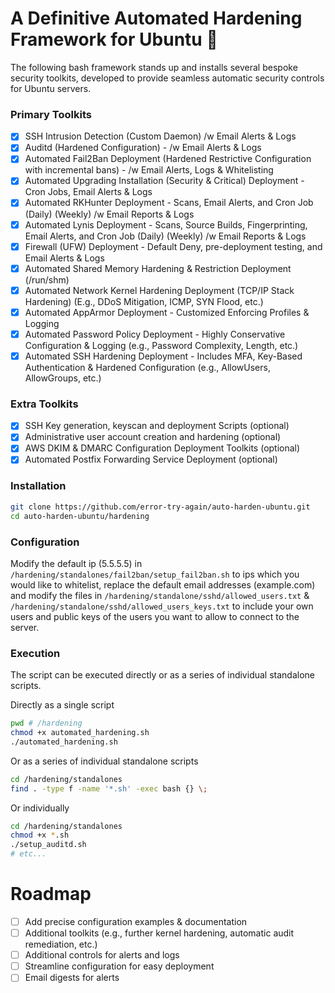 # A Definitive Automated Hardening Framework for Ubuntu 🔐

The following bash framework stands up and installs several bespoke security toolkits, developed to provide seamless automatic security controls for Ubuntu servers.

### Primary Toolkits
- [x] SSH Intrusion Detection (Custom Daemon) /w Email Alerts & Logs
- [x] Auditd (Hardened Configuration) - /w Email Alerts & Logs
- [x] Automated Fail2Ban Deployment (Hardened Restrictive Configuration with incremental bans) - /w Email Alerts, Logs & Whitelisting
- [x] Automated Upgrading Installation (Security & Critical) Deployment - Cron Jobs, Email Alerts & Logs
- [x] Automated RKHunter Deployment - Scans, Email Alerts, and Cron Job (Daily) (Weekly) /w Email Reports & Logs
- [x] Automated Lynis Deployment - Scans, Source Builds, Fingerprinting, Email Alerts, and Cron Job (Daily) (Weekly) /w Email Reports & Logs
- [x] Firewall (UFW) Deployment - Default Deny, pre-deployment testing, and Email Alerts & Logs
- [x] Automated Shared Memory Hardening & Restriction Deployment (/run/shm)
- [x] Automated Network Kernel Hardening Deployment (TCP/IP Stack Hardening) (E.g., DDoS Mitigation, ICMP, SYN Flood, etc.)
- [x] Automated AppArmor Deployment - Customized Enforcing Profiles & Logging
- [x] Automated Password Policy Deployment - Highly Conservative Configuration & Logging (e.g., Password Complexity, Length, etc.)
- [x] Automated SSH Hardening Deployment - Includes MFA, Key-Based Authentication & Hardened Configuration (e.g., AllowUsers, AllowGroups, etc.)

### Extra Toolkits
- [x] SSH Key generation, keyscan and deployment Scripts (optional)
- [x] Administrative user account creation and hardening (optional)
- [x] AWS DKIM & DMARC Configuration Deployment Toolkits (optional)
- [x] Automated Postfix Forwarding Service Deployment (optional)

### Installation

```bash
git clone https://github.com/error-try-again/auto-harden-ubuntu.git
cd auto-harden-ubuntu/hardening
```

### Configuration

Modify the default ip (5.5.5.5) in `/hardening/standalones/fail2ban/setup_fail2ban.sh` to ips which you would like to whitelist, replace the default email addresses (example.com) and modify the files in `/hardening/standalone/sshd/allowed_users.txt` & `/hardening/standalone/sshd/allowed_users_keys.txt` to include your own users and public keys of the users you want to allow to connect to the server.

### Execution

The script can be executed directly or as a series of individual standalone scripts.

Directly as a single script
```bash
pwd # /hardening
chmod +x automated_hardening.sh
./automated_hardening.sh
```

Or as a series of individual standalone scripts
```bash
cd /hardening/standalones
find . -type f -name '*.sh' -exec bash {} \;
```

Or individually
```bash
cd /hardening/standalones
chmod +x *.sh
./setup_auditd.sh
# etc...
```

# Roadmap
- [ ] Add precise configuration examples & documentation
- [ ] Additional toolkits (e.g., further kernel hardening, automatic audit remediation, etc.)
- [ ] Additional controls for alerts and logs
- [ ] Streamline configuration for easy deployment
- [ ] Email digests for alerts